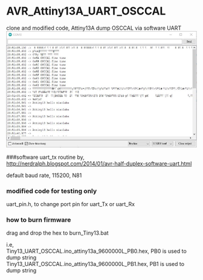 # AVR_Attiny13A_UART_OSCCAL  
clone and modified code, Attiny13A dump OSCCAL via software UART  
![dump_osccal.JPG](dump_osccal.JPG)  

###software uart_tx routine by,  
http://nerdralph.blogspot.com/2014/01/avr-half-duplex-software-uart.html  

default baud rate, 115200, N81  

### modified code for testing only  
uart_pin.h, to change port pin for uart_Tx or uart_Rx  

### how to burn firmware  
drag and drop the hex to burn_Tiny13.bat  

i.e,  
Tiny13_UART_OSCCAL.ino_attiny13a_9600000L_PB0.hex, PB0 is used to dump string  
Tiny13_UART_OSCCAL.ino_attiny13a_9600000L_PB1.hex, PB1 is used to dump string  

